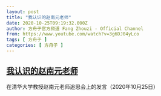 ```yaml
---
layout: post
title: "我认识的赵南元老师"
date: 2020-10-25T09:19:32.000Z
author: 方舟子官方频道 Fang Zhouzi - Official Channel
from: https://www.youtube.com/watch?v=3g6DJ04yLco
tags: [ 方舟子 ]
categories: [ 方舟子 ]
---
```

<!--1603617572000-->
[我认识的赵南元老师](https://www.youtube.com/watch?v=3g6DJ04yLco)
------

<div>
在清华大学教授赵南元老师追思会上的发言（2020年10月25日）
</div>
